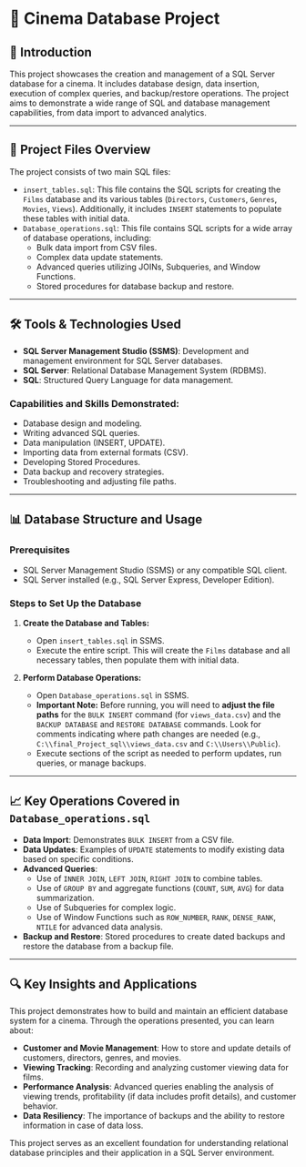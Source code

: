 # 🎥 Cinema Database Project

## 📌 Introduction
This project showcases the creation and management of a SQL Server database for a cinema. It includes database design, data insertion, execution of complex queries, and backup/restore operations. The project aims to demonstrate a wide range of SQL and database management capabilities, from data import to advanced analytics.

---

## 📁 Project Files Overview
The project consists of two main SQL files:

-   `insert_tables.sql`: This file contains the SQL scripts for creating the `Films` database and its various tables (`Directors`, `Customers`, `Genres`, `Movies`, `Views`). Additionally, it includes `INSERT` statements to populate these tables with initial data.
-   `Database_operations.sql`: This file contains SQL scripts for a wide array of database operations, including:
    * Bulk data import from CSV files.
    * Complex data update statements.
    * Advanced queries utilizing JOINs, Subqueries, and Window Functions.
    * Stored procedures for database backup and restore.

---

## 🛠 Tools & Technologies Used
-   **SQL Server Management Studio (SSMS)**: Development and management environment for SQL Server databases.
-   **SQL Server**: Relational Database Management System (RDBMS).
-   **SQL**: Structured Query Language for data management.

### Capabilities and Skills Demonstrated:
-   Database design and modeling.
-   Writing advanced SQL queries.
-   Data manipulation (INSERT, UPDATE).
-   Importing data from external formats (CSV).
-   Developing Stored Procedures.
-   Data backup and recovery strategies.
-   Troubleshooting and adjusting file paths.

---

## 📊 Database Structure and Usage

### Prerequisites
-   SQL Server Management Studio (SSMS) or any compatible SQL client.
-   SQL Server installed (e.g., SQL Server Express, Developer Edition).

### Steps to Set Up the Database

1.  **Create the Database and Tables:**
    * Open `insert_tables.sql` in SSMS.
    * Execute the entire script. This will create the `Films` database and all necessary tables, then populate them with initial data.

2.  **Perform Database Operations:**
    * Open `Database_operations.sql` in SSMS.
    * **Important Note:** Before running, you will need to **adjust the file paths** for the `BULK INSERT` command (for `views_data.csv`) and the `BACKUP DATABASE` and `RESTORE DATABASE` commands. Look for comments indicating where path changes are needed (e.g., `C:\\final_Project_sql\\views_data.csv` and `C:\\Users\\Public`).
    * Execute sections of the script as needed to perform updates, run queries, or manage backups.

---

## 📈 Key Operations Covered in `Database_operations.sql`

* **Data Import**: Demonstrates `BULK INSERT` from a CSV file.
* **Data Updates**: Examples of `UPDATE` statements to modify existing data based on specific conditions.
* **Advanced Queries**:
    * Use of `INNER JOIN`, `LEFT JOIN`, `RIGHT JOIN` to combine tables.
    * Use of `GROUP BY` and aggregate functions (`COUNT`, `SUM`, `AVG`) for data summarization.
    * Use of Subqueries for complex logic.
    * Use of Window Functions such as `ROW_NUMBER`, `RANK`, `DENSE_RANK`, `NTILE` for advanced data analysis.
* **Backup and Restore**: Stored procedures to create dated backups and restore the database from a backup file.

---

## 🔍 Key Insights and Applications

This project demonstrates how to build and maintain an efficient database system for a cinema. Through the operations presented, you can learn about:

* **Customer and Movie Management**: How to store and update details of customers, directors, genres, and movies.
* **Viewing Tracking**: Recording and analyzing customer viewing data for films.
* **Performance Analysis**: Advanced queries enabling the analysis of viewing trends, profitability (if data includes profit details), and customer behavior.
* **Data Resiliency**: The importance of backups and the ability to restore information in case of data loss.

This project serves as an excellent foundation for understanding relational database principles and their application in a SQL Server environment.
